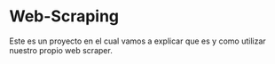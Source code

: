 # Web-Scraping
Este es un proyecto en el cual vamos a explicar que es y como utilizar nuestro propio web scraper.
